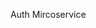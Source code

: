 Auth Mircoservice

<!--

Sequelize:Validate

In order to authenticate certain patterns example ->
email : abc@gmail.com we need this type of pattern
then for this sequelize provide custom validation
 -->

<!--

1. You need to make user signup to your application for the very first time.

So that you can store it's username and password on the Database.
And When next time user will login you can check it whether it is the same user that is loggin in or not. and then generate JWT token.


* Note:  email can be stored directly
but storing raw password is the worst design . We should not do it. Privacy Breach

 -->

<!--
To keep password encrypted -> use bcrypt pckg
when to keep the password the encrypted ?
In which layer we should keep this algorithm
ans : Model -> as for every user we should encrypt the password. In databases we can easily do this using TRIGGERS .
What are Triggers ?
- Triggers are events in DB.
- ex: deleted a row, updated a row .. these are events.
- How we can setup the triggers ? using Sequelize triggers
- like afterCreate, beforeCreate
 -->

<!--
User will be signup
then when it will sign in we will check password
if details got matched then generate token and send it to frontend.
 -->
